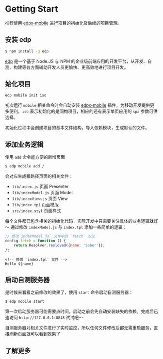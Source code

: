 Getting Start
===

推荐使用 [edpx-mobile](https://github.com/ecomfe/edpx-mobile) 进行项目的初始化及后续的项目管理。

## 安装 edp 

```sh
$ npm install -g edp
```

[edp](https://github.com/ecomfe/edp) 是一个基于 Node.JS 与 NPM 的企业级前端应用的开发平台，从开发、自测、构建等各方面辅助开发人员更愉快、更高效地进行项目开发。

## 始化项目

```sh
edp mobile init iso
```

初次运行 `mobile` 相关命令时会自动安装 [edpx-mobile](https://github.com/ecomfe/edpx-mobile) 插件，为移动开发提供更多便利。`iso` 表示初始化的是同构项目，相应的还有表示单页应用的 `spa` 参数可供选择。

初始化过程中会创建项目的基本文件结构，导入依赖模块，生成默认的文件。

## 添加业务逻辑

使用 `add` 命令能方便的新增页面

```sh
$ edp mobile add /
```

会对应生成根路径页面的相关文件：

* `lib/index.js` 页面 Presenter
* `lib/indexModel.js` 页面 Model
* `lib/indexView.js` 页面 View
* `lib/index.tpl` 页面模版
* `src/index.styl` 页面样式

每个文件都已包含相关的初始化代码，实际开发中只需要关注具体的业务逻辑就好～ 通过修改 `indexModel.js` 与 `index.tpl` 添加一些简单的逻辑：

```js
// 修改`indexModel.js` 文件中的 `fetch` 方法
config.fetch = function () {
    return Resolver.resloved({name: 'Saber'});
};
```

```
<!-- 修改 `index.tpl` 文件 -->
Hello ${name}
```

## 启动自测服务器

是时候来看看之前修改的效果了，使用 `start` 命令启动自测服务器：

```sh
$ edp mobile start
```

第一次启动服务器可能需要点时间，启动之前会先自动安装缺失的依赖。完成后迅速访问 `http://127.0.0.1:8848` 试试吧～

自测服务器对相关文件进行了实时监控，所以任何文件修改后都无需重启服务，直接刷新页面就可以看到效果了

## 了解更多
